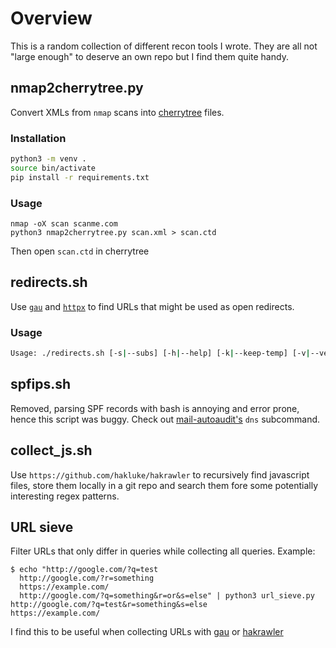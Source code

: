 # Overview
This is a random collection of different recon tools I wrote. They are all not "large enough" to deserve an own repo but I find them quite handy.

## nmap2cherrytree.py
Convert XMLs from `nmap` scans into [cherrytree](https://www.giuspen.com/cherrytree/) files.
### Installation
```bash
python3 -m venv .
source bin/activate
pip install -r requirements.txt
```
### Usage
```
nmap -oX scan scanme.com
python3 nmap2cherrytree.py scan.xml > scan.ctd
```
Then open `scan.ctd` in cherrytree

## redirects.sh
Use [`gau`](https://github.com/lc/gau) and [`httpx`](https://github.com/projectdiscovery/httpx) to find URLs that might be used as open redirects.

### Usage
```bash
Usage: ./redirects.sh [-s|--subs] [-h|--help] [-k|--keep-temp] [-v|--verbose] DOMAIN OUTFILE
```

## spfips.sh
Removed, parsing SPF records with bash is annoying and error prone, hence this script was buggy. Check out [mail-autoaudit's](https://github.com/tav-r/mail-autoaudit) `dns` subcommand.

## collect_js.sh
Use `https://github.com/hakluke/hakrawler` to recursively find javascript files, store them locally in a git repo and search them fore some potentially interesting regex patterns.

## URL sieve
Filter URLs that only differ in queries while collecting all queries. Example:
```
$ echo "http://google.com/?q=test
  http://google.com/?r=something
  https://example.com/
  http://google.com/?q=something&r=or&s=else" | python3 url_sieve.py
http://google.com/?q=test&r=something&s=else
https://example.com/
```

I find this to be useful when collecting URLs with [gau](https://github.com/lc/gau) or [hakrawler](https://github.com/hakluke/hakrawler)
